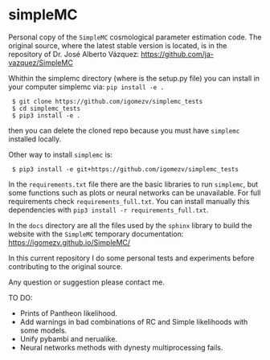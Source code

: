 # simpleMC

Personal copy of the `SimpleMC` cosmological parameter estimation code. The original source, where the latest stable version is located, is in the repository of Dr. José Alberto Vázquez: https://github.com/ja-vazquez/SimpleMC 

Whithin the simplemc directory (where is the setup.py file) you can install in your computer simplemc via: `pip install -e .`

     $ git clone https://github.com/igomezv/simplemc_tests
     $ cd simplemc_tests
     $ pip3 install -e .

then you can delete the cloned repo because you must have `simplemc` installed locally. 

Other way to install `simplemc` is:

     $ pip3 install -e git+https://github.com/igomezv/simplemc_tests


In the `requirements.txt` file there are the basic libraries to run `simplemc`, but some functions such as plots or neural networks can be unavailable. For full requirements check `requirements_full.txt`. You can install manually this dependencies with `pip3 install -r requirements_full.txt`.

In the `docs` directory are all the files used by the `sphinx` library to build the website with the `SimpleMC` temporary documentation: https://igomezv.github.io/SimpleMC/ 

In this current repository I do some personal tests and experiments before contributing to the original source. 

Any question or suggestion please contact me.

TO DO:

- Prints of Pantheon likelihood.
- Add warnings in bad combinations of RC and Simple likelihoods with some models.
- Unify pybambi and nerualike.
- Neural networks methods with dynesty multiprocessing fails. 
